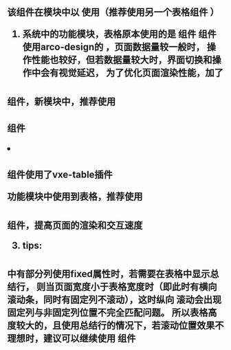 ## 该组件在模块中以 <ArcoTable /> 使用（推荐使用另一个表格组件 <Table />）

1. 系统中的功能模块，表格原本使用的是 <ArcoTable />组件
<ArcoTable />组件使用arco-design的 <a-table />，页面数据量较一般时，
操作性能也较好，但若数据量较大时，界面切换和操作中会有视觉延迟，
为了优化页面渲染性能，加了 <Table />组件，新模块中，推荐使用 <Table /> 组件

2. <Table /> 组件使用了vxe-table插件
功能模块中使用到表格，推荐使用<Table />组件，提高页面的渲染和交互速度

3. tips: <Table /> 中有部分列使用fixed属性时，若需要在表格中显示总结行，
则当页面宽度小于表格宽度时（即此时有横向滚动条，同时有固定列不滚动），这时纵向
滚动会出现固定列与非固定列位置不完全匹配问题。
所以表格高度较大的，且使用总结行的情况下，若滚动位置效果不理想时，建议可以继续使用 <ArcoTable /> 组件
